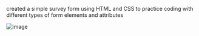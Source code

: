 created a simple survey form using HTML and CSS to practice coding with different types of form elements and attributes

![image](https://user-images.githubusercontent.com/97409679/179320938-579959a0-a10b-4363-9531-d3872a977cfe.png)
